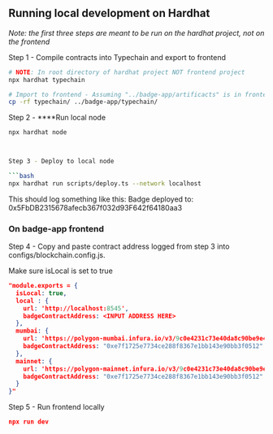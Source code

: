 ## Running local development on Hardhat

*Note: the first three steps are meant to be run on the hardhat project, not on the frontend*

Step 1 -  Compile contracts into Typechain and export to frontend 

```bash
# NOTE: In root directory of hardhat project NOT frontend project
npx hardhat typechain

# Import to frontend - Assuming "../badge-app/artificacts" is in frontend code
cp -rf typechain/ ../badge-app/typechain/
```

Step 2 - ****Run local node

```bash
npx hardhat node 



Step 3 - Deploy to local node

```bash
npx hardhat run scripts/deploy.ts --network localhost
```
This should log something like this:
Badge deployed to: 0x5FbDB2315678afecb367f032d93F642f64180aa3


### On badge-app frontend

Step 4 - Copy and paste contract address logged from step 3 into configs/blockchain.config.js. 

Make sure isLocal is set to true

```json
"module.exports = {
  isLocal: true,
  local : { 
    url: 'http://localhost:8545',
    badgeContractAddress: <INPUT ADDRESS HERE>
  },
  mumbai: {
    url: 'https://polygon-mumbai.infura.io/v3/9c0e4231c73e40da8c90be9e43411cd6',
    badgeContractAddress: "0xe7f1725e7734ce288f8367e1bb143e90bb3f0512"
  },
  mainnet: {
    url: 'https://polygon-mainnet.infura.io/v3/9c0e4231c73e40da8c90be9e43411cd6',
    badgeContractAddress: "0xe7f1725e7734ce288f8367e1bb143e90bb3f0512"
  }
}"
```

Step 5 - Run frontend locally

```json
npx run dev
```